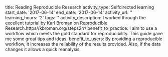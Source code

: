 title: Reading Reproducible Research
activity_type: Selfdirected learning
start_date: '2017-06-14'
end_date: '2017-06-14'
activity_url: ''
learning_hours: '2'
tags: ''
activity_description: I worked through the excellent tutorial by Karl Broman on Reproducible
  Research.https//kbroman.org/steps2rr/
benefit_to_practice: I aim to use a workflow which meets the gold standard for reproducibility.
  This guide gave me some great tips and ideas.
benefit_to_users: By providing a reproducible workflow, it increases the reliability
  of the results provided. Also, if the data changes it allows a quick reanalysis.

